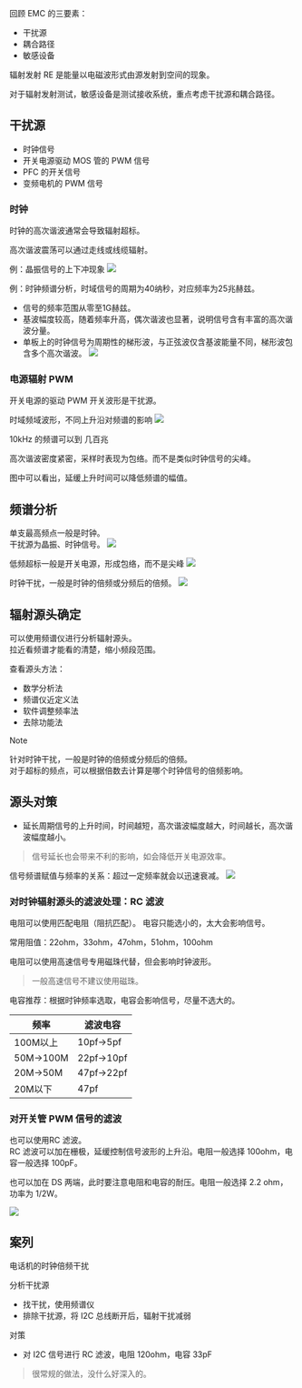
回顾 EMC 的三要素：
- 干扰源
- 耦合路径
- 敏感设备
  
辐射发射 RE 是能量以电磁波形式由源发射到空间的现象。
  
对于辐射发射测试，敏感设备是测试接收系统，重点考虑干扰源和耦合路径。
  

## 干扰源
  
- 时钟信号
- 开关电源驱动 MOS 管的 PWM 信号
- PFC 的开关信号
- 变频电机的 PWM 信号
  
### 时钟
  
时钟的高次谐波通常会导致辐射超标。
  
高次谐波震荡可以通过走线或线缆辐射。
  
例：晶振信号的上下冲现象
![](picture/Pasted%20image%2020250304001326.png)
  
例：时钟频谱分析，时域信号的周期为40纳秒，对应频率为25兆赫兹。  
- 信号的频率范围从零至1G赫兹。  
- 基波幅度较高，随着频率升高，偶次谐波也显著，说明信号含有丰富的高次谐波分量。  
- 单板上的时钟信号为周期性的梯形波，与正弦波仅含基波能量不同，梯形波包含多个高次谐波。
![](picture/Pasted%20image%2020250304001446.png)
  


### 电源辐射 PWM
  
开关电源的驱动 PWM 开关波形是干扰源。
  
时域频域波形，不同上升沿对频谱的影响
![](picture/Pasted%20image%2020250310235849.png)
  
10kHz 的频谱可以到 几百兆
  
高次谐波密度紧密，采样时表现为包络。而不是类似时钟信号的尖峰。
  
图中可以看出，延缓上升时间可以降低频谱的幅值。
  

## 频谱分析
  
单支最高频点一般是时钟。  
干扰源为晶振、时钟信号。
![](picture/Pasted%20image%2020250310235719.png)
  

低频超标一般是开关电源，形成包络，而不是尖峰
![](picture/Pasted%20image%2020250311000006.png)
  

时钟干扰，一般是时钟的倍频或分频后的倍频。
![](picture/Pasted%20image%2020250311000049.png)
  
## 辐射源头确定
  
可以使用频谱仪进行分析辐射源头。  
拉近看频谱才能看的清楚，缩小频段范围。
  
查看源头方法：
- 数学分析法
- 频谱仪近定义法
- 软件调整频率法
- 去除功能法
  
> [!NOTE]
> 针对时钟干扰，一般是时钟的倍频或分频后的倍频。  
> 对于超标的频点，可以根据倍数去计算是哪个时钟信号的倍频影响。
  
## 源头对策
  
- 延长周期信号的上升时间，时间越短，高次谐波幅度越大，时间越长，高次谐波幅度越小。
  
> 信号延长也会带来不利的影响，如会降低开关电源效率。
  
信号频谱赋值与频率的关系：超过一定频率就会以迅速衰减。
![](picture/Pasted%20image%2020250311000609.png)
  
### 对时钟辐射源头的滤波处理：RC 滤波  
  
电阻可以使用匹配电阻（阻抗匹配）。
电容只能选小的，太大会影响信号。
  
常用阻值：22ohm，33ohm，47ohm，51ohm，100ohm
  
电阻可以使用高速信号专用磁珠代替，但会影响时钟波形。
> 一般高速信号不建议使用磁珠。
  
电容推荐：根据时钟频率选取，电容会影响信号，尽量不选大的。
  
| 频率       | 滤波电容     |
|------------|--------------|
| 100M以上   | 10pf->5pf    |
| 50M->100M  | 22pf->10pf   |
| 20M->50M   | 47pf->22pf   |
| 20M以下    | 47pf         |
  
### 对开关管 PWM 信号的滤波
  
也可以使用RC 滤波。  
RC 滤波可以加在栅极，延缓控制信号波形的上升沿。电阻一般选择 100ohm，电容一般选择 100pF。  
  
也可以加在 DS 两端，此时要注意电阻和电容的耐压。电阻一般选择 2.2 ohm，功率为 1/2W。
  
![](picture/Pasted%20image%2020250311001713.png)
  
## 案列
  
电话机的时钟倍频干扰  
  
分析干扰源
- 找干扰，使用频谱仪
- 排除干扰源，将 I2C 总线断开后，辐射干扰减弱
  
对策
- 对 I2C 信号进行 RC 滤波，电阻 120ohm，电容 33pF
  
> 很常规的做法，没什么好深入的。
